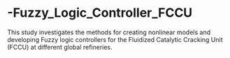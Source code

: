 # -Fuzzy_Logic_Controller_FCCU
This study investigates the methods for creating nonlinear models and developing Fuzzy logic controllers for the Fluidized Catalytic Cracking Unit (FCCU) at different global refineries.
